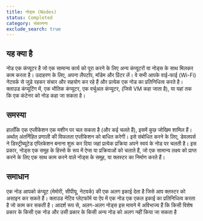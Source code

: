 ```yaml
---
title: नोड्स (Nodes) 
status: Completed
category: संकल्पना
exclude_search: true
---
```


## यह क्या है

नोड एक कंप्यूटर है जो एक सामान्य कार्य को पूरा करने के लिए अन्य कंप्यूटरों या नोड्स के साथ मिलकर काम करता है। उदाहरण के लिए, अपना लैपटॉप, मॉडेम और प्रिंटर लें। वे सभी आपके वाई-फाई (Wi-Fi) नेटवर्क से जुड़े रहकर संचार और सहयोग कर रहे हैं और प्रत्येक एक नोड का प्रतिनिधित्व करते है। क्लाउड कंप्यूटिंग में, एक भौतिक कंप्यूटर, एक वर्चुअल कंप्यूटर, (जिसे VM कहा जाता है), या यहां तक ​​कि एक कंटेनर को नोड कहा जा सकता है।

## समस्या

हालाँकि एक एप्लीकेशन एक मशीन पर चल सकता है (और कई चलते हैं), इसमें कुछ जोखिम शामिल हैं। अर्थात् अंतर्निहित प्रणाली की विफलता एप्लीकेशन को बाधित करेगी। इसे संबोधित करने के लिए, डेवलपर्स ने डिस्ट्रीब्यूटेड एप्लिकेशन बनाना शुरू कर दिया जहां प्रत्येक प्रक्रिया अपने स्वयं के नोड पर चलती है। इस प्रकार, नोड्स एक समूह के हिस्से के रूप में ऐप्स या प्रक्रियाओं को चलाते हैं, जो एक सामान्य लक्ष्य को प्राप्त करने के लिए एक साथ काम करने वाले नोड्स के समूह, या क्लस्टर का निर्माण करते हैं।

## समाधान

एक नोड आपको कंप्यूट (मेमोरी, सीपीयू, नेटवर्क) की एक अलग इकाई देता है जिसे आप क्लस्टर को असाइन कर सकते हैं। क्लाउड नेटिव प्लेटफॉर्म या ऐप में एक नोड एक एकल इकाई का प्रतिनिधित्व करता है जो काम कर सकती है। आदर्श रूप से, अलग-अलग नोड्स इस मायने में अविभाज्य हैं कि किसी विशेष प्रकार के किसी एक नोड और उसी प्रकार के किसी अन्य नोड को अलग नहीं किया जा सकता है